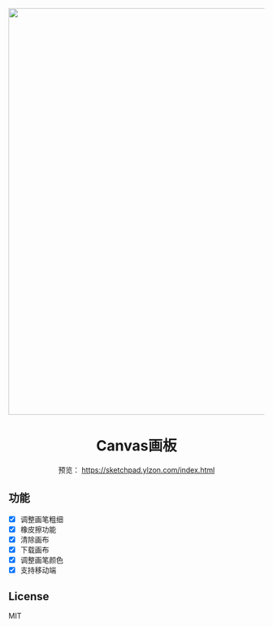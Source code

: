 <p align="center">
  <a href="https://sketchpad.ylzon.com/index.html">
    <img width="800" src="https://ws2.sinaimg.cn/large/006tNbRwgy1fxc9mfr9dsj31870u0q4c.jpg">
  </a>
</p>
<h1 align="center">Canvas画板</h1>
<p align="center">
预览： <a href="https://sketchpad.ylzon.com/index.html">https://sketchpad.ylzon.com/index.html</a>
</p>

## 功能

* [x] 调整画笔粗细
* [x] 橡皮擦功能
* [x] 清除画布
* [x] 下载画布
* [x] 调整画笔颜色
* [x] 支持移动端

## License
MIT

